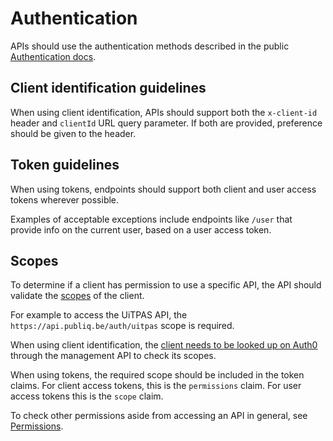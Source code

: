 # Authentication

APIs should use the authentication methods described in the public [Authentication docs](https://publiq.stoplight.io/docs/authentication).

## Client identification guidelines

When using client identification, APIs should support both the `x-client-id` header and `clientId` URL query parameter. If both are provided, preference should be given to the header.

## Token guidelines

When using tokens, endpoints should support both client and user access tokens wherever possible.

Examples of acceptable exceptions include endpoints like `/user` that provide info on the current user, based on a user access token.

## Scopes

To determine if a client has permission to use a specific API, the API should validate the [scopes](https://publiq.stoplight.io/docs/authentication/docs/scopes.md) of the client.

For example to access the UiTPAS API, the `https://api.publiq.be/auth/uitpas` scope is required.

When using client identification, the [client needs to be looked up on Auth0](https://auth0.com/docs/api/management/v2#!/Clients/get_clients_by_id) through the management API to check its scopes.

When using tokens, the required scope should be included in the token claims. For client access tokens, this is the `permissions` claim. For user access tokens this is the `scope` claim.

To check other permissions aside from accessing an API in general, see [Permissions](./permissions.md).
